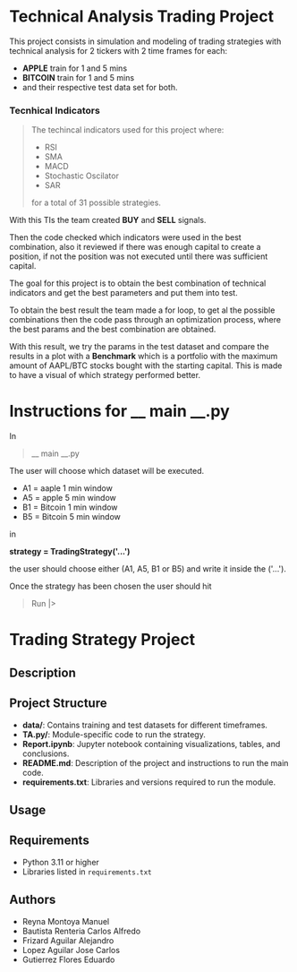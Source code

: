 
# Technical Analysis Trading Project

This project consists in simulation and modeling of trading
strategies with technical analysis for 2 tickers with 2 time
frames for each: 
* **APPLE** train for 1 and 5 mins
*  **BITCOIN** train for 1 and 5 mins
* and their respective test data set for both.

### Tecnhical Indicators
> The techincal indicators used for this project where:
> * RSI
> * SMA
> * MACD
> * Stochastic Oscilator
> * SAR
> 
> for a total of 31 possible strategies.

With this TIs the team created **BUY** and **SELL** signals.

Then the code checked which indicators were used in the best combination,
 also it reviewed if there was enough capital to create a position, if not the position 
was not executed until there was sufficient capital.

The goal for this project is to obtain the best combination of technical indicators
and get the best parameters and put them into test.

To obtain the best result the team made a for loop, to get al the possible combinations
then the code pass through an optimization process, where the best params and the best combination
are obtained. 

With this result, we try the params in the test dataset and compare the results in a plot
with a **Benchmark** which is a portfolio with the maximum amount of AAPL/BTC stocks bought with
the starting capital. This is made to have a visual of which strategy performed better.


# Instructions for __ main __.py
In 
>__ main __.py

The user will choose which dataset
will be executed. 

* A1 = aaple 1 min window
* A5 = apple 5 min window
* B1 = Bitcoin 1 min window
* B5 = Bitcoin 5 min window

in 

__strategy = TradingStrategy('...')__

the user should choose either (A1, A5, B1 or B5)
and write it inside the ('...').

Once the strategy has been chosen the user should hit 
> Run |>





# Trading Strategy Project

## Description

## Project Structure

- **data/**: Contains training and test datasets for different timeframes.
- **TA.py/**: Module-specific code to run the strategy.
- **Report.ipynb**: Jupyter notebook containing visualizations, tables, and conclusions.
- **README.md**: Description of the project and instructions to run the main code.
- **requirements.txt**: Libraries and versions required to run the module.
## Usage

## Requirements
- Python 3.11 or higher
- Libraries listed in `requirements.txt`

## Authors
- Reyna Montoya Manuel
- Bautista Renteria Carlos Alfredo
- Frizard Aguilar Alejandro
- Lopez Aguilar Jose Carlos
- Gutierrez Flores Eduardo

